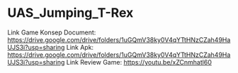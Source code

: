 # UAS_Jumping_T-Rex
 Link Game Konsep Document: https://drive.google.com/drive/folders/1uGQmV38ky0V4qYTtHNzCZah49HaUJS3i?usp=sharing
 Link Apk: https://drive.google.com/drive/folders/1uGQmV38ky0V4qYTtHNzCZah49HaUJS3i?usp=sharing
 Link Review Game: https://youtu.be/xZCnmhatl60
